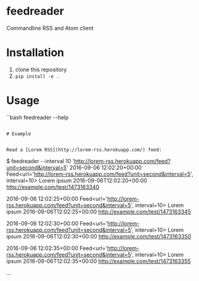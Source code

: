 # feedreader

Commandline RSS and Atom client


# Installation

1. clone this repository
1. `pip install -e .`


# Usage

``bash
feedreader --help
```

# Example


Read a [Lorem RSS](http://lorem-rss.herokuapp.com/) feed:

```
$ feedreader --interval 10 'http://lorem-rss.herokuapp.com/feed?unit=second&interval=5'
2016-09-06 12:02:20+00:00
Feed<url='http://lorem-rss.herokuapp.com/feed?unit=second&interval=5', interval=10>
   Lorem ipsum 2016-09-06T12:02:20+00:00
   http://example.com/test/1473163340

2016-09-06 12:02:25+00:00
Feed<url='http://lorem-rss.herokuapp.com/feed?unit=second&interval=5', interval=10>
   Lorem ipsum 2016-09-06T12:02:25+00:00
   http://example.com/test/1473163345

2016-09-06 12:02:30+00:00
Feed<url='http://lorem-rss.herokuapp.com/feed?unit=second&interval=5', interval=10>
   Lorem ipsum 2016-09-06T12:02:30+00:00
   http://example.com/test/1473163350

2016-09-06 12:02:35+00:00
Feed<url='http://lorem-rss.herokuapp.com/feed?unit=second&interval=5', interval=10>
   Lorem ipsum 2016-09-06T12:02:35+00:00
   http://example.com/test/1473163355

...
```